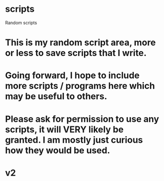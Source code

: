 # scripts
Random scripts

# This is my random script area, more or less to save scripts that I write.
# Going forward, I hope to include more scripts / programs here which may be useful to others.
# Please ask for permission to use any scripts, it will VERY likely be granted. I am mostly just curious how they would be used.
# v2
